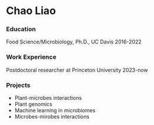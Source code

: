 # Chao Liao 

### Education
Food Science/Microbiology, Ph.D., UC Davis 2016-2022

### Work Experience
Postdoctoral researcher at Princeton University 2023-now

### Projects
- Plant-microbes interactions
- Plant genomics
- Machine learning in microbiomes
- Microbes-mirobes interactions  
